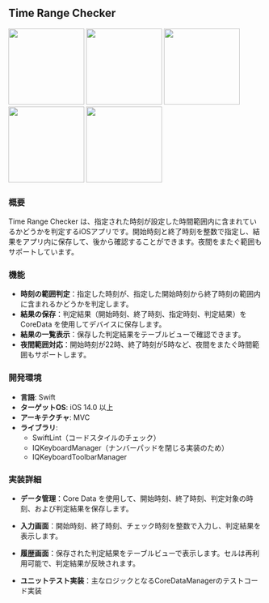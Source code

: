 ## Time Range Checker  
<img width="150" src="https://github.com/user-attachments/assets/0009250a-2cbd-43d8-a26d-39ca08bd6ebc">  
<img width="150" src="https://github.com/user-attachments/assets/274ab4da-d9fd-4811-b333-204b128b6419">  
<img width="150" src="https://github.com/user-attachments/assets/c5875b85-9d3e-4974-9833-661e32caf7f8">  
　　
<img height="150" src="https://github.com/user-attachments/assets/8cd8a9d9-df2f-47f2-9102-7a7d895ca84b">  
<img height="150" src="https://github.com/user-attachments/assets/523f84c4-f0dd-485f-9de2-e249192b0a9f">  

### 概要
Time Range Checker は、指定された時刻が設定した時間範囲内に含まれているかどうかを判定するiOSアプリです。開始時刻と終了時刻を整数で指定し、結果をアプリ内に保存して、後から確認することができます。夜間をまたぐ範囲もサポートしています。

### 機能
- **時刻の範囲判定**：指定した時刻が、指定した開始時刻から終了時刻の範囲内に含まれるかどうかを判定します。  
- **結果の保存**：判定結果（開始時刻、終了時刻、指定時刻、判定結果）を CoreData を使用してデバイスに保存します。
- **結果の一覧表示**：保存した判定結果をテーブルビューで確認できます。
- **夜間範囲対応**：開始時刻が22時、終了時刻が5時など、夜間をまたぐ時間範囲もサポートします。
  
### 開発環境
- **言語**: Swift
- **ターゲットOS**: iOS 14.0 以上
- **アーキテクチャ**: MVC
- **ライブラリ**: 
  - SwiftLint（コードスタイルのチェック）
  - IQKeyboardManager（ナンバーパッドを閉じる実装のため）
  - IQKeyboardToolbarManager

### 実装詳細
- **データ管理**：Core Data を使用して、開始時刻、終了時刻、判定対象の時刻、および判定結果を保存します。

- **入力画面**：開始時刻、終了時刻、チェック時刻を整数で入力し、判定結果を表示します。
- **履歴画面**：保存された判定結果をテーブルビューで表示します。セルは再利用可能で、判定結果が反映されます。

- **ユニットテスト実装**：主なロジックとなるCoreDataManagerのテストコード実装  

